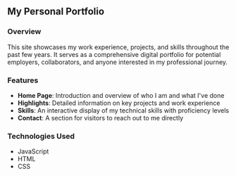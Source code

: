 ## My Personal Portfolio

### Overview
This site showcases my work experience, projects, and skills throughout the past few years. It serves as a comprehensive digital portfolio for potential employers, collaborators, and anyone interested in my professional journey. 

### Features
- **Home Page**: Introduction and overview of who I am and what I've done
- **Highlights**: Detailed information on key projects and work experience
- **Skills**: An interactive display of my technical skills with proficiency levels
- **Contact**: A section for visitors to reach out to me directly

### Technologies Used
- JavaScript
- HTML
- CSS

 
 
